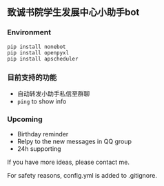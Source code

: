 ## 致诚书院学生发展中心小助手bot

### Environment

```
pip install nonebot
pip install openpyxl
pip install apscheduler
```

### 目前支持的功能

- 自动转发小助手私信至群聊
- `ping` to show info

### Upcoming

- Birthday reminder
- Relpy to the new messages in QQ group
- 24h supporting

If you have more ideas, please contact me.

For safety reasons, config.yml is added to .gitignore.

